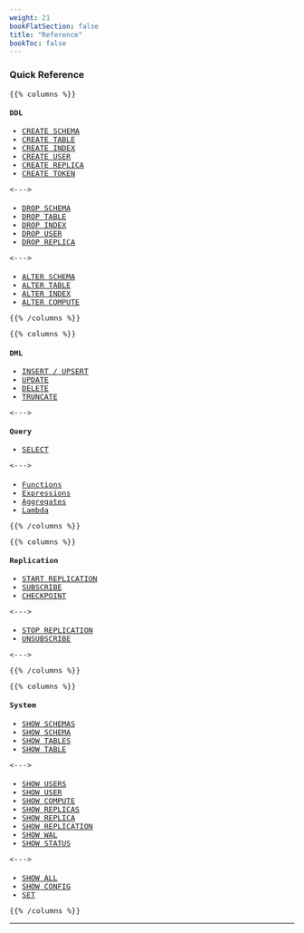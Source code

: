```yaml
---
weight: 21
bookFlatSection: false
title: "Reference"
bookToc: false
---
```


### Quick Reference

<span style="background: gray; font-size: 13px; font-family: IBM Plex Mono, monospace;">

{{% columns %}}

#### DDL

* [CREATE SCHEMA](/docs/sql/ddl/schemas/create)
* [CREATE TABLE](/docs/sql/ddl/tables/create)
* [CREATE INDEX](/docs/sql/ddl/indexes/create)
* [CREATE USER](/docs/users/create)
* [CREATE REPLICA](/docs/repl/create)
* [CREATE TOKEN](/docs/users/create_token)

<--->

####

* [DROP SCHEMA](/docs/sql/ddl/schemas/drop)
* [DROP TABLE](/docs/sql/ddl/tables/drop)
* [DROP INDEX](/docs/sql/ddl/indexes/drop)
* [DROP USER](/docs/users/drop)
* [DROP REPLICA](/docs/repl/drop)

<--->

####

* [ALTER SCHEMA](/docs/sql/ddl/schemas/alter)
* [ALTER TABLE](/docs/sql/ddl/tables/alter)
* [ALTER INDEX](/docs/sql/ddl/indexes/alter)
* [ALTER COMPUTE](/docs/compute/alter)

{{% /columns %}}


{{% columns %}}

#### DML


* [INSERT / UPSERT](/docs/sql/dml/insert)
* [UPDATE](/docs/sql/dml/update)
* [DELETE](/docs/sql/dml/delete)
* [TRUNCATE](/docs/sql/dml/truncate)

<--->

#### Query

* [SELECT](/docs/sql/query/select)

<--->

####

* [Functions](/docs/sql/functions/system)
* [Expressions](/docs/sql/expressions/arithmetical)
* [Aggregates](/docs/sql/query/aggregates)
* [Lambda](/docs/sql/query/lambda)

{{% /columns %}}


{{% columns %}}

#### Replication

* [START REPLICATION](/docs/repl/start)
* [SUBSCRIBE](/docs/repl/subscribe)
* [CHECKPOINT](/docs/reliability/checkpoint)

<--->

#### 

* [STOP REPLICATION](/docs/repl/stop)
* [UNSUBSCRIBE](/docs/repl/unsubscribe)

<--->

{{% /columns %}}


{{% columns %}}

#### System

* [SHOW SCHEMAS](/docs/sql/ddl/schemas/show)
* [SHOW SCHEMA](/docs/sql/ddl/schemas/show)
* [SHOW TABLES](/docs/sql/ddl/tables/show)
* [SHOW TABLE](/docs/sql/ddl/tables/show)

<--->

#### 

* [SHOW USERS](/docs/users/show)
* [SHOW USER](/docs/users/show)
* [SHOW COMPUTE](/docs/compute/show)
* [SHOW REPLICAS](/docs/repl/show_replica)
* [SHOW REPLICA](/docs/repl/show_replica)
* [SHOW REPLICATION](/docs/repl/show)
* [SHOW WAL](/docs/reliability/show)
* [SHOW STATUS](/docs/monitoring/show)

<--->

#### 

* [SHOW ALL](/docs/configuration/show)
* [SHOW CONFIG](/docs/configuration/show)
* [SET](/docs/configuration/set)

{{% /columns %}}

</span>

---
